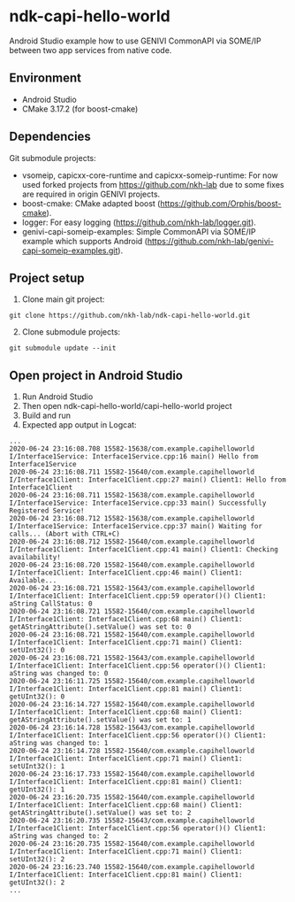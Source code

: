 # ndk-capi-hello-world
Android Studio example how to use GENIVI CommonAPI via SOME/IP between two app services from native code.

## Environment
- Android Studio
- CMake 3.17.2 (for boost-cmake)

## Dependencies
Git submodule projects:
- vsomeip, capicxx-core-runtime and capicxx-someip-runtime: For now used forked projects from https://github.com/nkh-lab due to some fixes are required in origin GENIVI projects.
- boost-cmake: CMake adapted boost (https://github.com/Orphis/boost-cmake).
- logger: For easy logging (https://github.com/nkh-lab/logger.git).
- genivi-capi-someip-examples: Simple CommonAPI via SOME/IP example which supports Android (https://github.com/nkh-lab/genivi-capi-someip-examples.git).

## Project setup
1. Clone main git project:
```
git clone https://github.com/nkh-lab/ndk-capi-hello-world.git
```
2. Clone submodule projects:
```
git submodule update --init
```

## Open project in Android Studio
1. Run Android Studio
2. Then open ndk-capi-hello-world/capi-hello-world project
3. Build and run
4. Expected app output in Logcat:
```
...
2020-06-24 23:16:08.708 15582-15638/com.example.capihelloworld I/Interface1Service: Interface1Service.cpp:16 main() Hello from Interface1Service
2020-06-24 23:16:08.711 15582-15640/com.example.capihelloworld I/Interface1Client: Interface1Client.cpp:27 main() Client1: Hello from Interface1Client
2020-06-24 23:16:08.711 15582-15638/com.example.capihelloworld I/Interface1Service: Interface1Service.cpp:33 main() Successfully Registered Service!
2020-06-24 23:16:08.712 15582-15638/com.example.capihelloworld I/Interface1Service: Interface1Service.cpp:37 main() Waiting for calls... (Abort with CTRL+C)
2020-06-24 23:16:08.712 15582-15640/com.example.capihelloworld I/Interface1Client: Interface1Client.cpp:41 main() Client1: Checking availability!
2020-06-24 23:16:08.720 15582-15640/com.example.capihelloworld I/Interface1Client: Interface1Client.cpp:46 main() Client1: Available...
2020-06-24 23:16:08.721 15582-15643/com.example.capihelloworld I/Interface1Client: Interface1Client.cpp:59 operator()() Client1: aString CallStatus: 0
2020-06-24 23:16:08.721 15582-15640/com.example.capihelloworld I/Interface1Client: Interface1Client.cpp:68 main() Client1: getAStringAttribute().setValue() was set to: 0
2020-06-24 23:16:08.721 15582-15640/com.example.capihelloworld I/Interface1Client: Interface1Client.cpp:71 main() Client1: setUInt32(): 0
2020-06-24 23:16:08.721 15582-15643/com.example.capihelloworld I/Interface1Client: Interface1Client.cpp:56 operator()() Client1: aString was changed to: 0
2020-06-24 23:16:11.725 15582-15640/com.example.capihelloworld I/Interface1Client: Interface1Client.cpp:81 main() Client1: getUInt32(): 0
2020-06-24 23:16:14.727 15582-15640/com.example.capihelloworld I/Interface1Client: Interface1Client.cpp:68 main() Client1: getAStringAttribute().setValue() was set to: 1
2020-06-24 23:16:14.728 15582-15643/com.example.capihelloworld I/Interface1Client: Interface1Client.cpp:56 operator()() Client1: aString was changed to: 1
2020-06-24 23:16:14.728 15582-15640/com.example.capihelloworld I/Interface1Client: Interface1Client.cpp:71 main() Client1: setUInt32(): 1
2020-06-24 23:16:17.733 15582-15640/com.example.capihelloworld I/Interface1Client: Interface1Client.cpp:81 main() Client1: getUInt32(): 1
2020-06-24 23:16:20.735 15582-15640/com.example.capihelloworld I/Interface1Client: Interface1Client.cpp:68 main() Client1: getAStringAttribute().setValue() was set to: 2
2020-06-24 23:16:20.735 15582-15643/com.example.capihelloworld I/Interface1Client: Interface1Client.cpp:56 operator()() Client1: aString was changed to: 2
2020-06-24 23:16:20.735 15582-15640/com.example.capihelloworld I/Interface1Client: Interface1Client.cpp:71 main() Client1: setUInt32(): 2
2020-06-24 23:16:23.740 15582-15640/com.example.capihelloworld I/Interface1Client: Interface1Client.cpp:81 main() Client1: getUInt32(): 2
...
```

